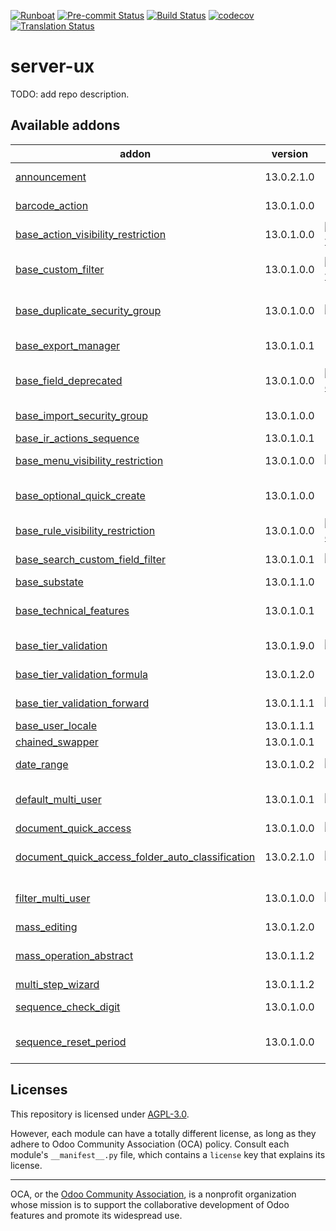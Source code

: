 
[![Runboat](https://img.shields.io/badge/runboat-Try%20me-875A7B.png)](https://runboat.odoo-community.org/builds?repo=OCA/server-ux&target_branch=13.0)
[![Pre-commit Status](https://github.com/OCA/server-ux/actions/workflows/pre-commit.yml/badge.svg?branch=13.0)](https://github.com/OCA/server-ux/actions/workflows/pre-commit.yml?query=branch%3A13.0)
[![Build Status](https://github.com/OCA/server-ux/actions/workflows/test.yml/badge.svg?branch=13.0)](https://github.com/OCA/server-ux/actions/workflows/test.yml?query=branch%3A13.0)
[![codecov](https://codecov.io/gh/OCA/server-ux/branch/13.0/graph/badge.svg)](https://codecov.io/gh/OCA/server-ux)
[![Translation Status](https://translation.odoo-community.org/widgets/server-ux-13-0/-/svg-badge.svg)](https://translation.odoo-community.org/engage/server-ux-13-0/?utm_source=widget)

<!-- /!\ do not modify above this line -->

# server-ux

TODO: add repo description.

<!-- /!\ do not modify below this line -->

<!-- prettier-ignore-start -->

[//]: # (addons)

Available addons
----------------
addon | version | maintainers | summary
--- | --- | --- | ---
[announcement](announcement/) | 13.0.2.1.0 |  | Notify internal users about relevant organization stuff
[barcode_action](barcode_action/) | 13.0.1.0.0 |  | Allows to use barcodes as a launcher
[base_action_visibility_restriction](base_action_visibility_restriction/) | 13.0.1.0.0 | [![JordiMForgeFlow](https://github.com/JordiMForgeFlow.png?size=30px)](https://github.com/JordiMForgeFlow) | Restrict (with groups) action visibilty
[base_custom_filter](base_custom_filter/) | 13.0.1.0.0 | [![JordiMForgeFlow](https://github.com/JordiMForgeFlow.png?size=30px)](https://github.com/JordiMForgeFlow) | Add custom filters in standard filters and group by dropdowns
[base_duplicate_security_group](base_duplicate_security_group/) | 13.0.1.0.0 | [![chienandalu](https://github.com/chienandalu.png?size=30px)](https://github.com/chienandalu) | Adds a security group to restrict which users can copy records
[base_export_manager](base_export_manager/) | 13.0.1.0.1 |  | Manage model export profiles
[base_field_deprecated](base_field_deprecated/) | 13.0.1.0.0 | [![GuillemCForgeFlow](https://github.com/GuillemCForgeFlow.png?size=30px)](https://github.com/GuillemCForgeFlow) | Adds the deprecated attribute to the Odoo field model.
[base_import_security_group](base_import_security_group/) | 13.0.1.0.0 |  | Group-based permissions for importing CSV files
[base_ir_actions_sequence](base_ir_actions_sequence/) | 13.0.1.0.1 |  | Base Actions Sequence
[base_menu_visibility_restriction](base_menu_visibility_restriction/) | 13.0.1.0.0 | [![victoralmau](https://github.com/victoralmau.png?size=30px)](https://github.com/victoralmau) | Restrict (with groups) menu visibilty
[base_optional_quick_create](base_optional_quick_create/) | 13.0.1.0.0 |  | Avoid "quick create" on m2o fields, on a "by model" basis
[base_rule_visibility_restriction](base_rule_visibility_restriction/) | 13.0.1.0.0 | [![GuillemCForgeFlow](https://github.com/GuillemCForgeFlow.png?size=30px)](https://github.com/GuillemCForgeFlow) | Exclude Record Rules for certain groups
[base_search_custom_field_filter](base_search_custom_field_filter/) | 13.0.1.0.1 | [![pedrobaeza](https://github.com/pedrobaeza.png?size=30px)](https://github.com/pedrobaeza) | Add custom filters for fields via UI
[base_substate](base_substate/) | 13.0.1.1.0 |  | Base Sub State
[base_technical_features](base_technical_features/) | 13.0.1.0.1 |  | Access to technical features without activating debug mode
[base_tier_validation](base_tier_validation/) | 13.0.1.9.0 | [![LoisRForgeFlow](https://github.com/LoisRForgeFlow.png?size=30px)](https://github.com/LoisRForgeFlow) | Implement a validation process based on tiers.
[base_tier_validation_formula](base_tier_validation_formula/) | 13.0.1.2.0 |  | Formulas for Base tier validation
[base_tier_validation_forward](base_tier_validation_forward/) | 13.0.1.1.1 | [![kittiu](https://github.com/kittiu.png?size=30px)](https://github.com/kittiu) | Forward option for base tiers
[base_user_locale](base_user_locale/) | 13.0.1.1.1 |  | User Locale Settings
[chained_swapper](chained_swapper/) | 13.0.1.0.1 |  | Chained Swapper
[date_range](date_range/) | 13.0.1.0.2 | [![lmignon](https://github.com/lmignon.png?size=30px)](https://github.com/lmignon) | Manage all kind of date range
[default_multi_user](default_multi_user/) | 13.0.1.0.1 | [![LoisRForgeFlow](https://github.com/LoisRForgeFlow.png?size=30px)](https://github.com/LoisRForgeFlow) | Allows to share user-defined defaults among several users.
[document_quick_access](document_quick_access/) | 13.0.1.0.0 | [![etobella](https://github.com/etobella.png?size=30px)](https://github.com/etobella) | Document quick access
[document_quick_access_folder_auto_classification](document_quick_access_folder_auto_classification/) | 13.0.2.1.0 | [![etobella](https://github.com/etobella.png?size=30px)](https://github.com/etobella) | Auto classification of Documents after reading a QR
[filter_multi_user](filter_multi_user/) | 13.0.1.0.0 | [![LoisRForgeFlow](https://github.com/LoisRForgeFlow.png?size=30px)](https://github.com/LoisRForgeFlow) | Allows to share user-defined filters filters among several users.
[mass_editing](mass_editing/) | 13.0.1.2.0 |  | Mass Editing
[mass_operation_abstract](mass_operation_abstract/) | 13.0.1.1.2 |  | Abstract Tools used for modules that realize operation onmany items
[multi_step_wizard](multi_step_wizard/) | 13.0.1.1.2 |  | Multi-Steps Wizards
[sequence_check_digit](sequence_check_digit/) | 13.0.1.0.0 |  | Adds a check digit on sequences
[sequence_reset_period](sequence_reset_period/) | 13.0.1.0.0 |  | Auto-generate yearly/monthly/weekly/daily sequence period ranges

[//]: # (end addons)

<!-- prettier-ignore-end -->

## Licenses

This repository is licensed under [AGPL-3.0](LICENSE).

However, each module can have a totally different license, as long as they adhere to Odoo Community Association (OCA)
policy. Consult each module's `__manifest__.py` file, which contains a `license` key
that explains its license.

----
OCA, or the [Odoo Community Association](http://odoo-community.org/), is a nonprofit
organization whose mission is to support the collaborative development of Odoo features
and promote its widespread use.

